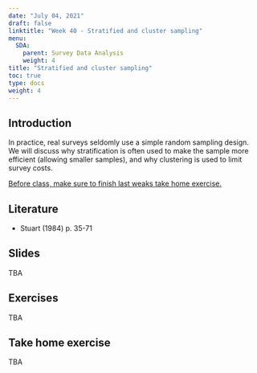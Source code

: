 ```yaml
---
date: "July 04, 2021"
draft: false
linktitle: "Week 40 - Stratified and cluster sampling"
menu:
  SDA:
    parent: Survey Data Analysis
    weight: 4
title: "Stratified and cluster sampling"
toc: true
type: docs
weight: 4
---
```


## Introduction

In practice, real surveys seldomly use a simple random sampling design. We will discuss why stratification is often used to make the sample more efficient (allowing smaller samples), and why clustering is used to limit survey costs.

<ins>Before class, make sure to finish last weaks take home exercise.</ins>

## Literature 

- Stuart (1984) p. 35-71

## Slides

TBA

## Exercises

TBA

## Take home exercise

TBA
